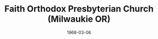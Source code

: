 ---
date: &id001 1968-03-06
end_date: null
location:
  address: null
  city: Milwaukie
  state: OR
minister:
- end: 1970-01-01
  name: Alan Moak
  start: 1969-01-01
  type: Pastor
- end: 1973-01-01
  name: Robert Scott
  start: 1971-01-01
  type: Pastor
- end: 1991-05-08
  name: Samuel van Houte
  start: 1974-01-01
  type: Pastor
ministers:
- Alan Moak
- Robert Scott
- Samuel van Houte
name: Faith Orthodox Presbyterian Church
names: null
origination_date: *id001
raw_data: 'OR

  Milwaukie

  Faith Orthodox Presbyterian Church  (March 6, 1968-May 8, 1991)

  (called Gladstone Orthodox Presbyterian Church, 1968-1978)

  Pastors: Alan Moak, 1969-70

  Robert Scott, 1971-73

  Samuel van Houte, 1974-91

  '
received_from: null
states:
- OR
status:
  active: false
  end_date: 1991-05-08
  reason: unknown
  received_from: null
  withdrawal_to: null
title: Faith Orthodox Presbyterian Church (Milwaukie OR)
year_established:
- 1968

---
